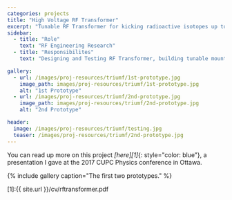 ```yaml
---
categories: projects
title: "High Voltage RF Transformer"
excerpt: "Tunable RF Transformer for kicking radioactive isotopes up to speed"
sidebar:
  - title: "Role"
    text: "RF Engineering Research"
  - title: "Responsibilites"
    text: "Designing and Testing RF Transformer, building tunable mounts and doing many hours of benchtop testing."

gallery:
  - url: /images/proj-resources/triumf/1st-prototype.jpg
    image_path: images/proj-resources/triumf/1st-prototype.jpg
    alt: "1st Prototype"
  - url: /images/proj-resources/triumf/2nd-prototype.jpg
    image_path: images/proj-resources/triumf/2nd-prototype.jpg
    alt: "2nd Prototype"

header:
  image: /images/proj-resources/triumf/testing.jpg
  teaser: /images/proj-resources/triumf/2nd-prototype.jpg
---
```


You can read up more on this project *[here][1]*{: style="color: blue"}, a presentation I gave at the 2017 CUPC Physics conference in Ottawa.

{% include gallery caption="The first two prototypes." %}

[1]:{{ site.url }}/cv/rftransformer.pdf
